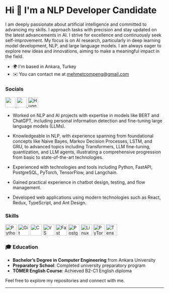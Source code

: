 # Hi 👋 I'm a NLP Developer Candidate

I am deeply passionate about artificial intelligence and committed to advancing my skills. I approach tasks with precision and stay updated on the latest advancements in AI. I strive for excellence and continuously seek self-improvement. My focus is on AI research, particularly in deep learning model development, NLP, and large language models. I am always eager to explore new ideas and innovations, aiming to make a meaningful impact in the field.

* 🌍  I'm based in Ankara, Turkey
* ✉️  You can contact me at [mehmetcompeng@gmail.com](mailto:mehmetcompeng@gmail.com)

### Socials

<p align="left">
  <a href="https://www.github.com/mehmetalpayy" target="_blank" rel="noreferrer">
    <picture>
      <source media="(prefers-color-scheme: dark)" srcset="https://raw.githubusercontent.com/danielcranney/readme-generator/main/public/icons/socials/github-dark.svg" />
      <source media="(prefers-color-scheme: light)" srcset="https://raw.githubusercontent.com/danielcranney/readme-generator/main/public/icons/socials/github.svg" />
      <img src="https://raw.githubusercontent.com/danielcranney/readme-generator/main/public/icons/socials/github.svg" width="32" height="32" />
    </picture>
  </a>
  <a href="https://www.linkedin.com/in/mehmet-alpay/" target="_blank" rel="noreferrer">
    <picture>
      <source media="(prefers-color-scheme: dark)" srcset="https://raw.githubusercontent.com/danielcranney/readme-generator/main/public/icons/socials/linkedin-dark.svg" />
      <source media="(prefers-color-scheme: light)" srcset="https://raw.githubusercontent.com/danielcranney/readme-generator/main/public/icons/socials/linkedin.svg" />
      <img src="https://raw.githubusercontent.com/danielcranney/readme-generator/main/public/icons/socials/linkedin.svg" width="32" height="32" />
    </picture>
  </a>
  <a href="https://huggingface.co/mehmetalpy" target="_blank" rel="noreferrer">
    <img src="https://huggingface.co/front/assets/huggingface_logo.svg" width="32" height="32" alt="Hugging Face" />
  </a>
</p>

* Worked on NLP and AI projects with expertise in models like BERT and ChatGPT, including personal information detection and fine-tuning large language models (LLMs).

* Knowledgeable in NLP, with experience spanning from foundational concepts like Naive Bayes, Markov Decision Processes, LSTM, and GRU, to advanced topics including Transformers, LLM fine-tuning, quantization, and LLM agents, illustrating a comprehensive progression from basic to state-of-the-art technologies.

* Experienced with technologies and tools including Python, FastAPI, PostgreSQL, PyTorch, TensorFlow, and Langchain.

* Gained practical experience in chatbot design, testing, and flow management.

* Developed web applications using modern technologies such as React, Redux, TypeScript, and Ant Design.

### Skills

<p align="left">
<a href="https://www.python.org/" target="_blank" rel="noreferrer"><img src="https://raw.githubusercontent.com/danielcranney/readme-generator/main/public/icons/skills/python-colored.svg" width="36" height="36" alt="Python" /></a>
<a href="https://git-scm.com/" target="_blank" rel="noreferrer"><img src="https://raw.githubusercontent.com/danielcranney/readme-generator/main/public/icons/skills/git-colored.svg" width="36" height="36" alt="Git" /></a>
<a href="https://docs.microsoft.com/en-us/cpp/?view=msvc-170" target="_blank" rel="noreferrer"><img src="https://raw.githubusercontent.com/danielcranney/readme-generator/main/public/icons/skills/c-colored.svg" width="36" height="36" alt="C" /></a>
<a href="https://code.visualstudio.com/" target="_blank" rel="noreferrer"><img src="https://raw.githubusercontent.com/danielcranney/readme-generator/main/public/icons/skills/visualstudiocode.svg" width="36" height="36" alt="VS Code" /></a>
<a href="https://fastapi.tiangolo.com/" target="_blank" rel="noreferrer"><img src="https://raw.githubusercontent.com/danielcranney/readme-generator/main/public/icons/skills/fastapi-colored.svg" width="36" height="36" alt="Fast API" /></a>
<a href="https://www.postgresql.org/" target="_blank" rel="noreferrer"><img src="https://raw.githubusercontent.com/danielcranney/readme-generator/main/public/icons/skills/postgresql-colored.svg" width="36" height="36" alt="PostgreSQL" /></a>
<a href="https://www.linux.org" target="_blank" rel="noreferrer"><img src="https://raw.githubusercontent.com/danielcranney/readme-generator/main/public/icons/skills/linux-colored.svg" width="36" height="36" alt="Linux" /></a>
<a href="https://pytorch.org/" target="_blank" rel="noreferrer"><img src="https://raw.githubusercontent.com/danielcranney/readme-generator/main/public/icons/skills/pytorch-colored.svg" width="36" height="36" alt="PyTorch" /></a>
<a href="https://www.tensorflow.org/" target="_blank" rel="noreferrer"><img src="https://raw.githubusercontent.com/danielcranney/readme-generator/main/public/icons/skills/tensorflow-colored.svg" width="36" height="36" alt="TensorFlow" /></a>


### 🎓 Education

- **Bachelor’s Degree in Computer Engineering** from Ankara University
- **Preparatory School**: Completed university preparatory program
- **TÖMER English Course**: Achieved B2-C1 English diploma


Feel free to explore my repositories and connect with me.

---

